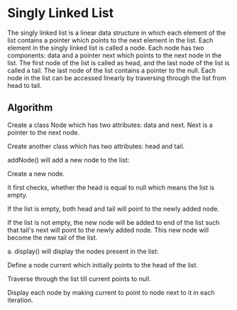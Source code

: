# Singly Linked List

The singly linked list is a linear data structure in which each element of the list contains a pointer which points to the next element in the list. Each element in the singly linked list is called a node. Each node has two components: data and a pointer next which points to the next node in the list. The first node of the list is called as head, and the last node of the list is called a tail. The last node of the list contains a pointer to the null. Each node in the list can be accessed linearly by traversing through the list from head to tail.

## Algorithm

Create a class Node which has two attributes: data and next. Next is a pointer to the next node.

Create another class which has two attributes: head and tail.

addNode() will add a new node to the list:

Create a new node.

It first checks, whether the head is equal to null which means the list is empty.

If the list is empty, both head and tail will point to the newly added node.

If the list is not empty, the new node will be added to end of the list such that tail's next will point to the newly added node. This new node will become the new tail of the list.

a. display() will display the nodes present in the list:

Define a node current which initially points to the head of the list.

Traverse through the list till current points to null.

Display each node by making current to point to node next to it in each iteration.
